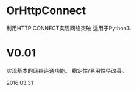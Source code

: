 # OrHttpConnect
利用HTTP CONNECT实现网络突破
适用于Python3.

V0.01
========

实现基本的网络连通功能。
稳定性/易用性待改善。

2016.03.31
